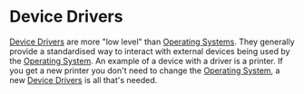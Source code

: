# Device Drivers
[Device Drivers](Device%20Drivers.md) are more "low level" than [Operating Systems](Operating%20System.md). They generally provide a standardised way to interact with external devices being used by the [Operating System](Operating%20System.md). An example of a device with a driver is a printer. If you get a new printer you don't need to change the [Operating System](Operating%20System.md), a new [Device Drivers](Device%20Drivers.md) is all that's needed.